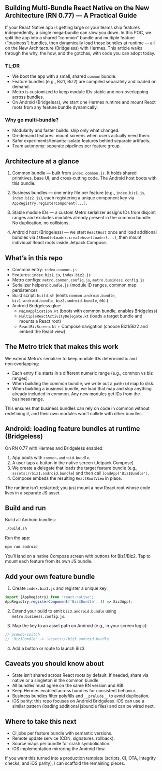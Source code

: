 ## Building Multi‑Bundle React Native on the New Architecture (RN 0.77) — A Practical Guide

If your React Native app is getting large or your teams ship features independently, a single mega‑bundle can slow you down. In this POC, we split the app into a shared “common” bundle and multiple feature (“business”) bundles, then dynamically load those bundles at runtime — all on the New Architecture (Bridgeless) with Hermes. This article walks through the why, the how, and the gotchas, with code you can adopt today.

### TL;DR

- We boot the app with a small, shared `common` bundle.
- Feature bundles (e.g., Biz1, Biz2) are compiled separately and loaded on demand.
- Metro is customized to keep module IDs stable and non‑overlapping across bundles.
- On Android (Bridgeless), we start one Hermes runtime and mount React roots from any feature bundle dynamically.

### Why go multi‑bundle?

- Modularity and faster builds: ship only what changed.
- On‑demand features: mount screens when users actually need them.
- Safer experiments/tenants: isolate features behind separate artifacts.
- Team autonomy: separate pipelines per feature group.

## Architecture at a glance

1) Common bundle — built from `index.common.js`. It holds shared primitives, base UI, and cross‑cutting code. The Android host boots with this bundle.

2) Business bundles — one entry file per feature (e.g., `index.biz1.js`, `index.biz2.js`), each registering a unique component key via `AppRegistry.registerComponent(...)`.

3) Stable module IDs — a custom Metro serializer assigns IDs from disjoint ranges and excludes modules already present in the common bundle. No duplication, no collisions.

4) Android host (Bridgeless) — we start `ReactHost` once and load additional bundles via `JSBundleLoader.createAssetLoader(...)`, then mount individual React roots inside Jetpack Compose.

## What’s in this repo

- Common entry: `index.common.js`
- Features: `index.biz1.js`, `index.biz2.js`
- Metro configs: `metro.common.config.js`, `metro.business.config.js`
- Serializer helpers: `bundle.js` (module ID ranges, common map persistence)
- Build script: `build.sh` (emits `common.android.bundle`, `biz1.android.bundle`, `biz2.android.bundle`, etc.)
- Android Bridgeless glue:
  - `MainApplication.kt` (boots with common bundle, enables Bridgeless)
  - `MultipleReactActivityDelegate.kt` (loads a target bundle and mounts a React root)
  - `ReactBizScreen.kt` + Compose navigation (choose Biz1/Biz2 and embed the React view)

## The Metro trick that makes this work

We extend Metro’s serializer to keep module IDs deterministic and non‑overlapping:

- Each entry file starts in a different numeric range (e.g., common vs biz ranges).
- When building the common bundle, we write out a `path:id` map to disk.
- When building a business bundle, we load that map and skip anything already included in common. Any new modules get IDs from the business range.

This ensures that business bundles can rely on code in common without redefining it, and their own modules won’t collide with other bundles.

## Android: loading feature bundles at runtime (Bridgeless)

On RN 0.77 with Hermes and Bridgeless enabled:

1) App boots with `common.android.bundle`.
2) A user taps a button in the native screen (Jetpack Compose).
3) We create a delegate that loads the target feature bundle (e.g., `assets://biz1.android.bundle`) and then call `loadApp('Biz1Bundle')`.
4) Compose embeds the resulting `ReactRootView` in place.

The runtime isn’t restarted; you just mount a new React root whose code lives in a separate JS asset.

## Build and run

Build all Android bundles:

```bash
./build.sh
```

Run the app:

```bash
npm run android
```

You’ll land on a native Compose screen with buttons for Biz1/Biz2. Tap to mount each feature from its own JS bundle.

## Add your own feature bundle

1) Create `index.biz3.js` and register a unique key:

```js
import {AppRegistry} from 'react-native';
AppRegistry.registerComponent('Biz3Bundle', () => Biz3App);
```

2) Extend your build to emit `biz3.android.bundle` using `metro.business.config.js`.

3) Map the key to an asset path on Android (e.g., in your screen logic):

```js
// pseudo-switch
// 'Biz3Bundle' -> 'assets://biz3.android.bundle'
```

4) Add a button or route to launch Biz3.

## Caveats you should know about

- State isn’t shared across React roots by default. If needed, share via native or a singleton in the common bundle.
- All bundles must agree on the same RN version and ABI.
- Keep Hermes enabled across bundles for consistent behavior.
- Business bundles filter polyfills and `__prelude__` to avoid duplication.
- iOS parity: this repo focuses on Android Bridgeless. iOS can use a similar pattern (loading additional jsbundle files) and can be wired next.

## Where to take this next

- CI jobs per feature bundle with semantic versions.
- Remote update service (CDN, signatures, rollback).
- Source maps per bundle for crash symbolication.
- iOS implementation mirroring the Android flow.

If you want this turned into a production template (scripts, CI, OTA, integrity checks, and iOS parity), I can scaffold the remaining pieces.


